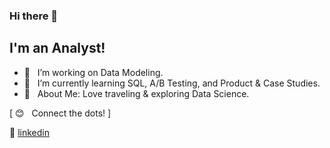 ### Hi there 👋

## I'm an Analyst!

- 🔭  &nbsp; I’m working on Data Modeling.
- 🌱  &nbsp; I’m currently learning SQL, A/B Testing, and Product & Case Studies. 
- 💜  &nbsp; About Me: Love traveling & exploring Data Science. 

[&nbsp;😊 &nbsp; Connect the dots!&nbsp;]

👔 [linkedin][linkedin]

[linkedin]: https://www.linkedin.com/in/xinyue-liu-237641169/
